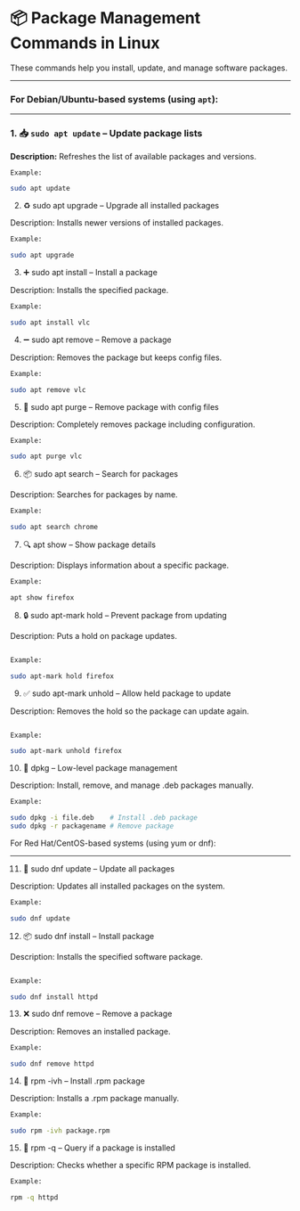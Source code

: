 

# 📦 Package Management Commands in Linux

These commands help you install, update, and manage software packages.

---

### For Debian/Ubuntu-based systems (using `apt`):

---

### 1. 📥 `sudo apt update` – Update package lists  
**Description:** Refreshes the list of available packages and versions.  

```bash
Example:

sudo apt update
```

2. ♻️ sudo apt upgrade – Upgrade all installed packages

Description: Installs newer versions of installed packages.
```bash
Example:

sudo apt upgrade
```

3. ➕ sudo apt install – Install a package

Description: Installs the specified package.

```bash
Example:

sudo apt install vlc

```

4. ➖ sudo apt remove – Remove a package

Description: Removes the package but keeps config files.
```bash
Example:

sudo apt remove vlc


```

5. 🧹 sudo apt purge – Remove package with config files

Description: Completely removes package including configuration.

```bash
Example:

sudo apt purge vlc


```

6. 📦 sudo apt search – Search for packages

Description: Searches for packages by name.

```bash
Example:

sudo apt search chrome

```

7. 🔍 apt show – Show package details

Description: Displays information about a specific package.

```bash
Example:

apt show firefox

```

8. 🔒 sudo apt-mark hold – Prevent package from updating

Description: Puts a hold on package updates.
```bash

Example:

sudo apt-mark hold firefox

```

9. ✅ sudo apt-mark unhold – Allow held package to update

Description: Removes the hold so the package can update again.
```bash

Example:

sudo apt-mark unhold firefox

```

10. 🧩 dpkg – Low-level package management

Description: Install, remove, and manage .deb packages manually.
```bash
Example:

sudo dpkg -i file.deb    # Install .deb package
sudo dpkg -r packagename # Remove package
```

For Red Hat/CentOS-based systems (using yum or dnf):


---

11. 🔁 sudo dnf update – Update all packages

Description: Updates all installed packages on the system.

```bash
Example:

sudo dnf update

```

12. 📦 sudo dnf install – Install package

Description: Installs the specified software package.
```bash

Example:

sudo dnf install httpd

```

13. ❌ sudo dnf remove – Remove a package

Description: Removes an installed package.

```bash
Example:

sudo dnf remove httpd
```

14. 📄 rpm -ivh – Install .rpm package

Description: Installs a .rpm package manually.
```bash
Example:

sudo rpm -ivh package.rpm
```

15. 🔎 rpm -q – Query if a package is installed

Description: Checks whether a specific RPM package is installed.

```bash
Example:

rpm -q httpd
```